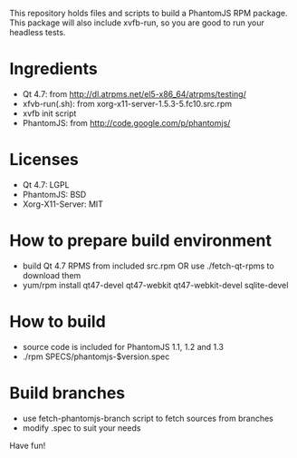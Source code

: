 This repository holds files and scripts to build a PhantomJS RPM
package. This package will also include xvfb-run, so you are good to
run your headless tests.

# Ingredients
- Qt 4.7: from http://dl.atrpms.net/el5-x86_64/atrpms/testing/
- xfvb-run(.sh): from xorg-x11-server-1.5.3-5.fc10.src.rpm
- xvfb init script
- PhantomJS: from http://code.google.com/p/phantomjs/

# Licenses
- Qt 4.7: LGPL
- PhantomJS: BSD
- Xorg-X11-Server: MIT

# How to prepare build environment
- build Qt 4.7 RPMS from included src.rpm OR use ./fetch-qt-rpms to download them
- yum/rpm install qt47-devel qt47-webkit qt47-webkit-devel sqlite-devel

# How to build
- source code is included for PhantomJS 1.1, 1.2 and 1.3
- ./rpm SPECS/phantomjs-$version.spec

# Build branches
- use fetch-phantomjs-branch script to fetch sources from branches
- modify .spec to suit your needs

Have fun!
